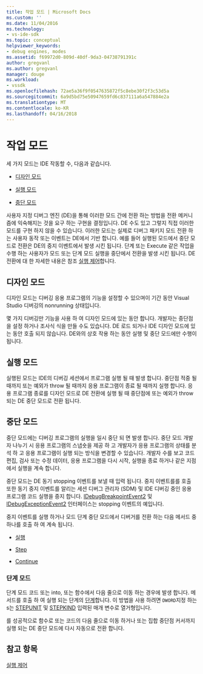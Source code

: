 ```yaml
---
title: 작업 모드 | Microsoft Docs
ms.custom: ''
ms.date: 11/04/2016
ms.technology:
- vs-ide-sdk
ms.topic: conceptual
helpviewer_keywords:
- debug engines, modes
ms.assetid: f69972d0-809d-40df-9da3-04738791391c
author: gregvanl
ms.author: gregvanl
manager: douge
ms.workload:
- vssdk
ms.openlocfilehash: 72ae5a36f9f0547635872f5c8ebe30f2f3c53d5a
ms.sourcegitcommit: 6a9d5bd75e50947659fd6c837111a6a547884e2a
ms.translationtype: MT
ms.contentlocale: ko-KR
ms.lasthandoff: 04/16/2018
---
```

# <a name="operational-modes"></a>작업 모드
세 가지 모드는 IDE 작동할 수, 다음과 같습니다.  
  
-   [디자인 모드](#vsconoperationalmodesanchor1)  
  
-   [실행 모드](#vsconoperationalmodesanchor2)  
  
-   [중단 모드](#vsconoperationalmodesanchor3)  
  
 사용자 지정 디버그 엔진 (DE)을 통해 이러한 모드 간에 전환 하는 방법을 전환 메커니즘에 익숙해지는 것을 요구 하는 구현을 결정입니다. DE 수도 있고 그렇지 직접 이러한 모드를 구현 하지 않을 수 있습니다. 이러한 모드는 실제로 디버그 패키지 모드 전환 하는 사용자 동작 또는 이벤트는 DE에서 기반 합니다. 예를 들어 실행된 모드에서 중단 모드로 전환은 DE의 중지 이벤트에서 발생 시킨 됩니다. 단계 또는 Execute 같은 작업을 수행 하는 사용자가 모드 또는 단계 모드 실행을 중단에서 전환을 발생 시킨 됩니다. DE 전환에 대 한 자세한 내용은 참조 [실행 제어](../../extensibility/debugger/control-of-execution.md)합니다.  
  
##  <a name="vsconoperationalmodesanchor1"></a> 디자인 모드  
 디자인 모드는 디버깅 응용 프로그램의 기능을 설정할 수 있으며이 기간 동안 Visual Studio 디버깅의 nonrunning 상태입니다.  
  
 몇 가지 디버깅만 기능을 사용 하 여 디자인 모드에 있는 동안 합니다. 개발자는 중단점을 설정 하거나 조사식 식을 만들 수도 있습니다. DE 로드 되거나 IDE 디자인 모드에 있는 동안 호출 되지 않습니다. DE와의 상호 작용 하는 동안 실행 및 중단 모드에만 수행이 됩니다.  
  
##  <a name="vsconoperationalmodesanchor2"></a> 실행 모드  
 실행된 모드는 IDE의 디버깅 세션에서 프로그램 실행 될 때 발생 합니다. 중단점 적중 될 때까지 또는 예외가 throw 될 때까지 응용 프로그램이 종료 될 때까지 실행 합니다. 응용 프로그램 종료를 디자인 모드로 DE 전환에 실행 될 때 중단점에 또는 예외가 throw 되는 DE 중단 모드로 전환 됩니다.  
  
##  <a name="vsconoperationalmodesanchor3"></a> 중단 모드  
 중단 모드에는 디버깅 프로그램의 실행을 일시 중단 되 면 발생 합니다. 중단 모드 개발자 나누기 시 응용 프로그램의 스냅숏을 제공 하 고 개발자가 응용 프로그램의 상태를 분석 하 고 응용 프로그램이 실행 되는 방식을 변경할 수 있습니다. 개발자 수를 보고 코드 편집, 검사 또는 수정 데이터, 응용 프로그램을 다시 시작, 실행을 종료 하거나 같은 지점에서 실행을 계속 합니다.  
  
 중단 모드는 DE 동기 stopping 이벤트를 보낼 때 입력 됩니다. 중지 이벤트를를 호출 또한 동기 중지 이벤트를 알리는 세션 디버그 관리자 (SDM) 및 IDE 디버깅 중인 응용 프로그램 코드 실행을 중지 합니다. [IDebugBreakpointEvent2](../../extensibility/debugger/reference/idebugbreakpointevent2.md) 및 [IDebugExceptionEvent2](../../extensibility/debugger/reference/idebugexceptionevent2.md) 인터페이스는 stopping 이벤트의 예입니다.  
  
 중지 이벤트를 실행 하거나 모드 단계 중단 모드에서 디버거를 전환 하는 다음 메서드 중 하나를 호출 하 여 계속 됩니다.  
  
-   [실행](../../extensibility/debugger/reference/idebugprocess3-execute.md)  
  
-   [Step](../../extensibility/debugger/reference/idebugprocess3-step.md)  
  
-   [Continue](../../extensibility/debugger/reference/idebugprocess3-continue.md)  
  
###  <a name="vsconoperationalmodesanchor4"></a> 단계 모드  
 단계 모드 코드 또는 into, 또는 함수에서 다음 줄으로 이동 하는 경우에 발생 합니다. 메서드를 호출 하 여 실행 되는 단계의 [단계](../../extensibility/debugger/reference/idebugprocess3-step.md)합니다. 이 방법을 사용 하려면 `DWORD`지정 하는 s는 [STEPUNIT](../../extensibility/debugger/reference/stepunit.md) 및 [STEPKIND](../../extensibility/debugger/reference/stepkind.md) 입력된 매개 변수로 열거형입니다.  
  
 를 성공적으로 함수로 또는 코드의 다음 줄으로 이동 하거나 또는 집합 중단점 커서까지 실행 되는 DE 중단 모드에 다시 자동으로 전환 합니다.  
  
## <a name="see-also"></a>참고 항목  
 [실행 제어](../../extensibility/debugger/control-of-execution.md)